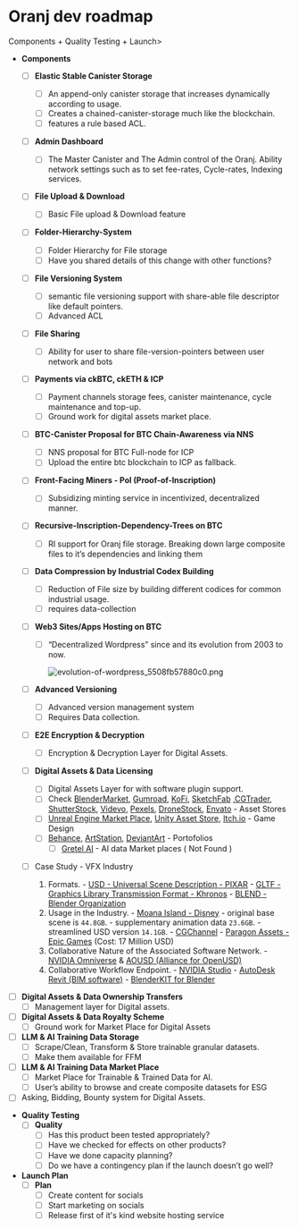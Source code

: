# Oranj dev roadmap
 Components + Quality Testing + Launch> 
- **Components**
    - [ ]  **Elastic Stable Canister Storage**
         - [ ]  An append-only canister storage that increases dynamically according to usage.
         - [ ]  Creates a chained-canister-storage much like the blockchain.
         - [ ]  features a rule based ACL.
     
    - [ ]  **Admin Dashboard**
         - [ ]  The Master Canister and The Admin control of the Oranj. Ability network settings such as to set fee-rates, Cycle-rates, Indexing services.
     
    - [ ]  **File Upload & Download**
         - [ ]  Basic File upload & Download feature
     
    - [ ]  **Folder-Hierarchy-System**
         - [ ]  Folder Hierarchy for File storage
         - [ ]  Have you shared details of this change with other functions?
     
    - [ ]  **File Versioning System**
         - [ ]  semantic file versioning support with share-able file descriptor like default pointers.
         - [ ]  Advanced ACL
         
    - [ ]  **File Sharing**
         - [ ]  Ability for user to share file-version-pointers between user network and bots
     
    - [ ]  **Payments via ckBTC, ckETH & ICP**
         - [ ]  Payment channels storage fees, canister maintenance, cycle maintenance and top-up.
         - [ ]  Ground work for digital assets market place.
     
    - [ ]  **BTC-Canister Proposal for BTC Chain-Awareness via NNS**
         - [ ]  NNS proposal for BTC Full-node for ICP
         - [ ]  Upload the entire btc blockchain to ICP as fallback.
     
    - [ ]  **Front-Facing Miners - PoI (Proof-of-Inscription)**
         - [ ]  Subsidizing minting service in incentivized, decentralized manner.
         
    - [ ]  **Recursive-Inscription-Dependency-Trees on BTC**
         - [ ]  RI support for Oranj file storage. Breaking down large composite files to it’s dependencies and linking them
     
    - [ ]  **Data Compression by Industrial Codex Building**
         - [ ]  Reduction of File size by building different codices for common industrial usage.
         - [ ]  requires data-collection
     
    - [ ]  **Web3 Sites/Apps Hosting on BTC**
         - [ ]  “Decentralized Wordpress” since and its evolution from 2003 to now.
             
             ![evolution-of-wordpress_5508fb57880c0.png](https://prod-files-secure.s3.us-west-2.amazonaws.com/737cea18-8036-4c06-b30b-218673b3d267/0937aa40-4d46-43d4-99a0-85210d0bdd44/evolution-of-wordpress_5508fb57880c0.png)
             
     
    - [ ]  **Advanced Versioning**
         - [ ]  Advanced version management system
         - [ ]  Requires Data collection.
         
    - [ ]  **E2E Encryption & Decryption**
        - [ ]  Encryption & Decryption Layer for Digital Assets.

    - [ ]  **Digital Assets & Data Licensing**
        - [ ]  Digital Assets Layer for with software plugin support.
        - [ ]  Check [BlenderMarket](https://blendermarket.com/), [Gumroad](https://discover.gumroad.com/), [KoFi](https://ko-fi.com/explore), [SketchFab](https://sketchfab.com/3d-models/popular) ,[CGTrader](https://www.cgtrader.com/), [ShutterStock](https://www.shutterstock.com/creative-flow), [Videvo](https://www.videvo.net/), [Pexels](https://www.pexels.com/search/videos/drone%20footage/), [DroneStock](https://dronestock.com/), [Envato](https://elements.envato.com/) - Asset Stores
        - [ ]  [Unreal Engine Market Place](https://www.unrealengine.com/marketplace/en-US/store), [Unity Asset Store](https://assetstore.unity.com/), [Itch.io](https://itch.io/) - Game Design
        - [ ]  [Behance,](https://www.behance.net/) [ArtStation](https://www.artstation.com/), [DeviantArt](https://www.deviantart.com/) - Portofolios
             - [ ]  [Gretel AI](https://gretel.ai/) - AI data Market places ( Not Found )
    - [ ] Case Study - VFX Industry
            
       1. Formats.
                 - [USD - Universal Scene Description - PIXAR](https://openusd.org/release/index.html)
                 - [GLTF - Graphics Library Transmission Format - Khronos](https://www.khronos.org/gltf/)
                 - [BLEND - Blender Organization](http://blender.org)
        2. Usage in the Industry.
                 - [Moana Island - Disney](https://datasets.disneyanimation.com/moanaislandscene/README-USD.pdf)
                     - original base scene is `44.8GB`.
                     - supplementary animation data `23.6GB`.
                     - streamlined USD version `14.1GB`.
                         - [CGChannel](https://www.cgchannel.com/2022/02/download-disneys-usd-version-of-moanas-motunui-island)
                 - [Paragon Assets - Epic Games](https://www.unrealengine.com/en-US/paragon) (Cost: 17 Million USD)
         3. Collaborative Nature of the Associated Software Network.
                 - [NVIDIA Omniverse](https://www.nvidia.com/en-us/omniverse/) & [AOUSD (Alliance for OpenUSD)](https://www.nvidia.com/en-us/omniverse/usd/)
         4. Collaborative Workflow Endpoint.
                 - [NVIDIA Studio](https://www.nvidia.com/en-us/studio/)
                 - [AutoDesk Revit (BIM software)](https://www.autodesk.com/autodesk-university/class/Omniverse-Collaboration-Visualization-using-USD-2022#presentation)
                 - [BlenderKIT for Blender](https://www.blenderkit.com/get-blenderkit/)
         
- [ ]  **Digital Assets & Data Ownership Transfers**
    - [ ]  Management layer for Digital assets.
         
- [ ]  **Digital Assets & Data Royalty Scheme**
    - [ ]  Ground work for Market Place for Digital Assets
     
- [ ]  **LLM & AI Training Data Storage**
    - [ ]  Scrape/Clean, Transform & Store trainable granular datasets.
    - [ ]  Make them available for FFM
     
- [ ]  **LLM & AI Training Data Market Place**
    - [ ]  Market Place for Trainable & Trained Data for AI.
    - [ ]  User’s ability to browse and create composite datasets for ESG

- [ ]  Asking, Bidding, Bounty system for Digital Assets.

- **Quality Testing**
    - [ ]  **Quality**
        - [ ]  Has this product been tested appropriately?
        - [ ]  Have we checked for effects on other products?
        - [ ]  Have we done capacity planning?
        - [ ]  Do we have a contingency plan if the launch doesn’t go well?
- **Launch Plan**
    - [ ]  **Plan**
        - [ ]  Create content for socials
        - [ ]  Start marketing on socials
        - [ ]  Release first of it's kind website hosting service
